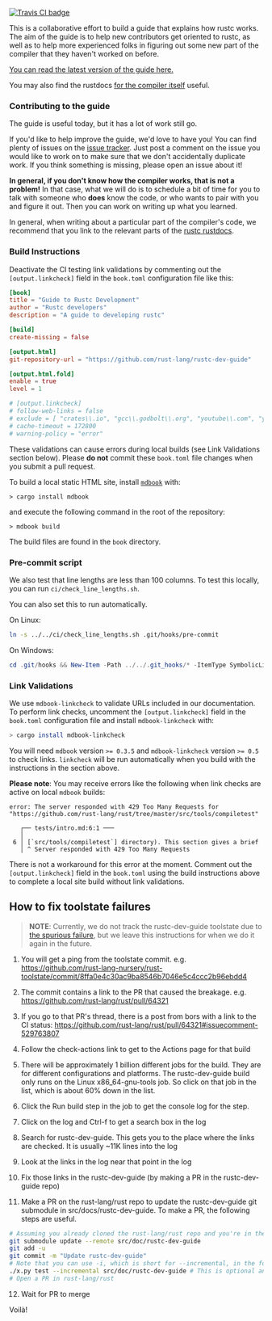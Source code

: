 [![Travis CI badge](https://api.travis-ci.com/rust-lang/rustc-dev-guide.svg?branch=master)](https://travis-ci.com/github/rust-lang/rustc-dev-guide)


This is a collaborative effort to build a guide that explains how rustc
works. The aim of the guide is to help new contributors get oriented
to rustc, as well as to help more experienced folks in figuring out
some new part of the compiler that they haven't worked on before.

[You can read the latest version of the guide here.](https://rustc-dev-guide.rust-lang.org/)

You may also find the rustdocs [for the compiler itself][rustdocs] useful.

[rustdocs]: https://doc.rust-lang.org/nightly/nightly-rustc/rustc_middle/

### Contributing to the guide

The guide is useful today, but it has a lot of work still go.

If you'd like to help improve the guide, we'd love to have you! You can find
plenty of issues on the [issue
tracker](https://github.com/rust-lang/rustc-dev-guide/issues). Just post a
comment on the issue you would like to work on to make sure that we don't
accidentally duplicate work. If you think something is missing, please open an
issue about it!

**In general, if you don't know how the compiler works, that is not a
problem!** In that case, what we will do is to schedule a bit of time
for you to talk with someone who **does** know the code, or who wants
to pair with you and figure it out.  Then you can work on writing up
what you learned.

In general, when writing about a particular part of the compiler's code, we
recommend that you link to the relevant parts of the [rustc
rustdocs][rustdocs].

### Build Instructions

Deactivate the CI testing link validations by commenting out the `[output.linkcheck]` field in the `book.toml` configuration file like this:

```toml
[book]
title = "Guide to Rustc Development"
author = "Rustc developers"
description = "A guide to developing rustc"

[build]
create-missing = false

[output.html]
git-repository-url = "https://github.com/rust-lang/rustc-dev-guide"

[output.html.fold]
enable = true
level = 1

# [output.linkcheck]
# follow-web-links = false
# exclude = [ "crates\\.io", "gcc\\.godbolt\\.org", "youtube\\.com", "youtu\\.be", "dl\\.acm\\.org", "cs\\.bgu\\.ac\\.il" ]
# cache-timeout = 172800
# warning-policy = "error"
```

These validations can cause errors during local builds (see Link Validations section below).  Please **do not** commit these `book.toml` file changes when you submit a pull request.

To build a local static HTML site, install [`mdbook`](https://github.com/rust-lang/mdBook) with:

```
> cargo install mdbook
```

and execute the following command in the root of the repository:

```
> mdbook build
```

The build files are found in the `book` directory.

### Pre-commit script

We also test that line lengths are less than 100 columns. To test this locally,
you can run `ci/check_line_lengths.sh`.

You can also set this to run automatically.

On Linux:

```bash
ln -s ../../ci/check_line_lengths.sh .git/hooks/pre-commit
```

On Windows:

```powershell
cd .git/hooks && New-Item -Path ../../.git_hooks/* -ItemType SymbolicLink -Value . && cd ../..
```

### Link Validations

We use `mdbook-linkcheck` to validate URLs included in our documentation. To perform link checks, uncomment the `[output.linkcheck]` field in the `book.toml` configuration file and install `mdbook-linkcheck` with:

```bash
> cargo install mdbook-linkcheck
```

You will need `mdbook` version `>= 0.3.5` and `mdbook-linkcheck` version `>= 0.5` to check links.
`linkcheck` will be run automatically when you build with the instructions in the section above.

**Please note**: You may receive errors like the following when link checks are active on local `mdbook` builds:

```
error: The server responded with 429 Too Many Requests for "https://github.com/rust-lang/rust/tree/master/src/tools/compiletest"

   ┌── tests/intro.md:6:1 ───
   │
 6 │ [`src/tools/compiletest`] directory). This section gives a brief
   │ ^ Server responded with 429 Too Many Requests
```

There is not a workaround for this error at the moment.  Comment out the `[output.linkcheck]` field in the `book.toml` using the build instructions above to complete a local site build without link validations.


## How to fix toolstate failures

> **NOTE**: Currently, we do not track the rustc-dev-guide toolstate due to
[the spurious failure](https://github.com/rust-lang/rust/pull/71731),
but we leave this instructions for when we do it again in the future.

1. You will get a ping from the toolstate commit. e.g. https://github.com/rust-lang-nursery/rust-toolstate/commit/8ffa0e4c30ac9ba8546b7046e5c4ccc2b96ebdd4

2. The commit contains a link to the PR that caused the breakage. e.g. https://github.com/rust-lang/rust/pull/64321

3. If you go to that PR's thread, there is a post from bors with a link to the CI status: https://github.com/rust-lang/rust/pull/64321#issuecomment-529763807

4. Follow the check-actions link to get to the Actions page for that build

5. There will be approximately 1 billion different jobs for the build. They are for different configurations and platforms. The rustc-dev-guide build only runs on the Linux x86_64-gnu-tools job. So click on that job in the list, which is about 60% down in the list.

6. Click the Run build step in the job to get the console log for the step.

7. Click on the log and Ctrl-f to get a search box in the log

8. Search for rustc-dev-guide. This gets you to the place where the links are checked. It is usually ~11K lines into the log

9. Look at the links in the log near that point in the log

10. Fix those links in the rustc-dev-guide (by making a PR in the rustc-dev-guide repo)

11. Make a PR on the rust-lang/rust repo to update the rustc-dev-guide git submodule in src/docs/rustc-dev-guide.
To make a PR, the following steps are useful.

```bash
# Assuming you already cloned the rust-lang/rust repo and you're in the correct directory
git submodule update --remote src/doc/rustc-dev-guide
git add -u
git commit -m "Update rustc-dev-guide"
# Note that you can use -i, which is short for --incremental, in the following command
./x.py test --incremental src/doc/rustc-dev-guide # This is optional and should succeed anyway
# Open a PR in rust-lang/rust
```

12. Wait for PR to merge

Voilà!
